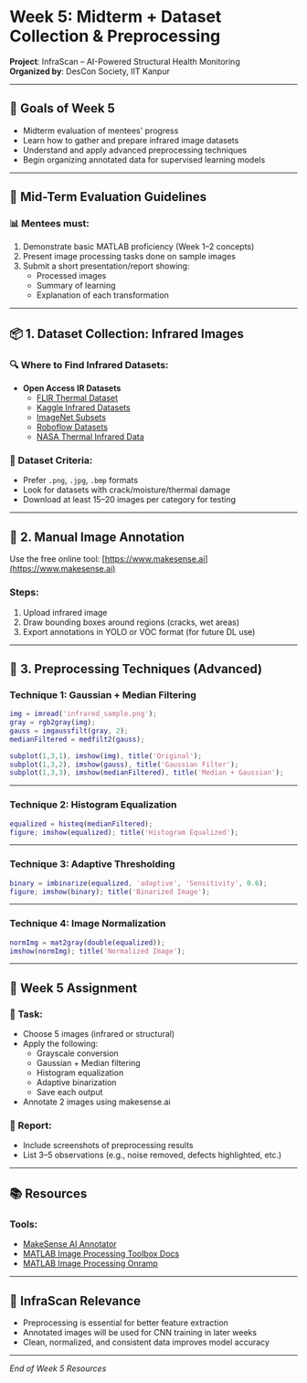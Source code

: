 
# Week 5: Midterm + Dataset Collection & Preprocessing

**Project**: InfraScan – AI-Powered Structural Health Monitoring  
**Organized by**: DesCon Society, IIT Kanpur

---

## 🎯 Goals of Week 5
- Midterm evaluation of mentees' progress
- Learn how to gather and prepare infrared image datasets
- Understand and apply advanced preprocessing techniques
- Begin organizing annotated data for supervised learning models

---

## 🧪 Mid-Term Evaluation Guidelines

### 📊 Mentees must:
1. Demonstrate basic MATLAB proficiency (Week 1–2 concepts)
2. Present image processing tasks done on sample images
3. Submit a short presentation/report showing:
   - Processed images
   - Summary of learning
   - Explanation of each transformation

---

## 📦 1. Dataset Collection: Infrared Images

### 🔍 Where to Find Infrared Datasets:
- **Open Access IR Datasets**
  - [FLIR Thermal Dataset](https://www.flir.com/oem/adas/adas-dataset-form/)
  - [Kaggle Infrared Datasets](https://www.kaggle.com/search?q=infrared+thermal+images)
  - [ImageNet Subsets](https://www.image-net.org/)
  - [Roboflow Datasets](https://public.roboflow.com)
  - [NASA Thermal Infrared Data](https://pmm.nasa.gov/data-access)

### 📌 Dataset Criteria:
- Prefer `.png`, `.jpg`, `.bmp` formats
- Look for datasets with crack/moisture/thermal damage
- Download at least 15–20 images per category for testing

---

## 📝 2. Manual Image Annotation

Use the free online tool: [https://www.makesense.ai](https://www.makesense.ai)

### Steps:
1. Upload infrared image
2. Draw bounding boxes around regions (cracks, wet areas)
3. Export annotations in YOLO or VOC format (for future DL use)

---

## 🔧 3. Preprocessing Techniques (Advanced)

### Technique 1: Gaussian + Median Filtering

```matlab
img = imread('infrared_sample.png');
gray = rgb2gray(img);
gauss = imgaussfilt(gray, 2);
medianFiltered = medfilt2(gauss);

subplot(1,3,1), imshow(img), title('Original');
subplot(1,3,2), imshow(gauss), title('Gaussian Filter');
subplot(1,3,3), imshow(medianFiltered), title('Median + Gaussian');
```

---

### Technique 2: Histogram Equalization

```matlab
equalized = histeq(medianFiltered);
figure; imshow(equalized); title('Histogram Equalized');
```

---

### Technique 3: Adaptive Thresholding

```matlab
binary = imbinarize(equalized, 'adaptive', 'Sensitivity', 0.6);
figure; imshow(binary); title('Binarized Image');
```

---

### Technique 4: Image Normalization

```matlab
normImg = mat2gray(double(equalized));
imshow(normImg); title('Normalized Image');
```

---

## 🧩 Week 5 Assignment

### 🔧 Task:
- Choose 5 images (infrared or structural)
- Apply the following:
  - Grayscale conversion
  - Gaussian + Median filtering
  - Histogram equalization
  - Adaptive binarization
  - Save each output
- Annotate 2 images using makesense.ai

### 📄 Report:
- Include screenshots of preprocessing results
- List 3–5 observations (e.g., noise removed, defects highlighted, etc.)

---

## 📚 Resources

### Tools:
- [MakeSense AI Annotator](https://www.makesense.ai)
- [MATLAB Image Processing Toolbox Docs](https://www.mathworks.com/help/images/)
- [MATLAB Image Processing Onramp](https://matlabacademy.mathworks.com/details/image-processing-onramp/getting-started)

---

## 🧠 InfraScan Relevance

- Preprocessing is essential for better feature extraction
- Annotated images will be used for CNN training in later weeks
- Clean, normalized, and consistent data improves model accuracy

---

_End of Week 5 Resources_

